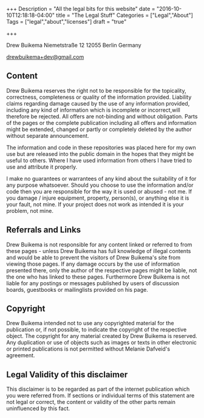 +++
Description = "All the legal bits for this website"
date = "2016-10-10T12:18:18-04:00"
title = "The Legal Stuff"
Categories = ["Legal","About"]
Tags = ["legal","about","licenses"]
draft = "true"

+++

Drew Buikema 
Niemetstraße 12 
12055 Berlin 
Germany 

[drewbuikema+dev@gmail.com](mailto:drewbuikema+dev@gmail.com)

## Content
Drew Buikema reserves the right not to be responsible for the topicality, correctness, completeness or quality of the information provided. Liability claims regarding damage caused by the use of any information provided, including any kind of information which is incomplete or incorrect,will therefore be rejected. All offers are not-binding and without obligation. Parts of the pages or the complete publication including all offers and information might be extended, changed or partly or completely deleted by the author without separate announcement.

The information and code in these repositories was placed here for my own use but are released into the public domain in the hopes that they might be useful to others. Where I have used information from others I have tried to use and attribute it properly.

I make no guarantees or warrantees of any kind about the suitability of it for any purpose whatsoever. Should you choose to use the information and/or code then you are responsible for the way it is used or abused - not me. If you damage / injure equipment, property, person(s), or anything else it is your fault, not mine. If your project does not work as intended it is your problem, not mine.

## Referrals and Links
Drew Buikema is not responsible for any content linked or referred to from these pages - unless Drew Buikema has full knowledge of illegal contents and would be able to prevent the visitors of Drew Buikema's site from viewing those pages. If any damage occurs by the use of information presented there, only the author of the respective pages might be liable, not the one who has linked to these pages. Furthermore Drew Buikema is not liable for any postings or messages published by users of discussion boards, guestbooks or mailinglists provided on his page.

## Copyright
Drew Buikema intended not to use any copyrighted material for the publication or, if not possible, to indicate the copyright of the respective object. The copyright for any material created by Drew Buikema is reserved. Any duplication or use of objects such as images or texts in other electronic or printed publications is not permitted without Melanie Dafveid's agreement.

## Legal Validity of this disclaimer
This disclaimer is to be regarded as part of the internet publication which you were referred from. If sections or individual terms of this statement are not legal or correct, the content or validity of the other parts remain uninfluenced by this fact.